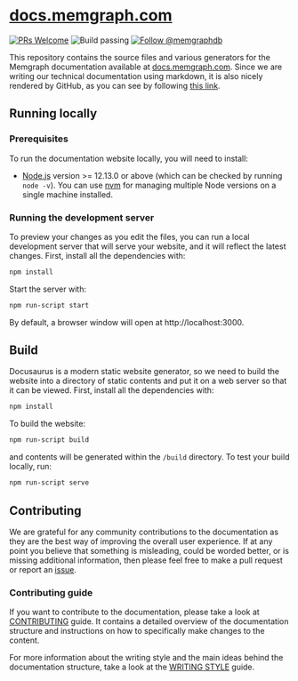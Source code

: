 # [docs.memgraph.com](docs.memgraph.com)
[![PRs
Welcome](https://img.shields.io/badge/PRs-welcome-brightgreen.svg)](https://github.com/memgraph/docs/blob/master/CONTRIBUTING.md)
![Build
passing](https://img.shields.io/github/workflow/status/memgraph/docs/master/master)
<a href="https://twitter.com/intent/follow?screen_name=memgraphdb"><img
src="https://img.shields.io/twitter/follow/memgraphdb.svg?label=Follow%20@memgraphdb"
alt="Follow @memgraphdb" /></a>

This repository contains the source files and various generators for the
Memgraph documentation available at
[docs.memgraph.com](https://docs.memgraph.com). Since we are writing our
technical documentation using markdown, it is also nicely rendered by GitHub, as
you can see by following [this
link](https://github.com/memgraph/docs/blob/master/docs/overview.md).

## Running locally

### Prerequisites

To run the documentation website locally, you will need to install:
- [Node.js](https://nodejs.org/en/download/) version >= 12.13.0 or above (which
  can be checked by running `node -v`). You can use
  [nvm](https://github.com/nvm-sh/nvm) for managing multiple Node versions on a
  single machine installed.

### Running the development server

To preview your changes as you edit the files, you can run a local development
server that will serve your website, and it will reflect the latest changes.
First, install all the dependencies with:

```bash
npm install
```

Start the server with:

```bash
npm run-script start
```

By default, a browser window will open at http://localhost:3000.

## Build

Docusaurus is a modern static website generator, so we need to build the website
into a directory of static contents and put it on a web server so that it can be
viewed. First, install all the dependencies with:

```bash
npm install
```

To build the website:

```bash
npm run-script build
```

and contents will be generated within the `/build` directory. To test your build
locally, run:

```bash
npm run-script serve
```

## Contributing

We are grateful for any community contributions to the documentation as they are
the best way of improving the overall user experience. If at any point you
believe that something is misleading, could be worded better, or is missing
additional information, then please feel free to make a pull request or report
an [issue](https://github.com/memgraph/docs/issues).

### Contributing guide

If you want to contribute to the documentation, please take a look at
[CONTRIBUTING](./CONTRIBUTING.md) guide. It contains a detailed overview of the
documentation structure and instructions on how to specifically make changes to
the content.

For more information about the writing style and the main ideas behind the
documentation structure, take a look at the [WRITING STYLE](./WRITING_STYLE.md)
guide.

